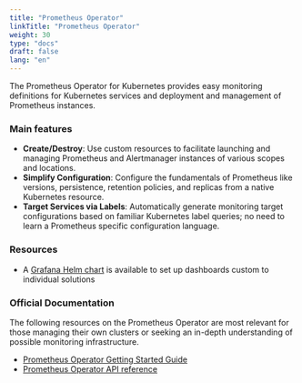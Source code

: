 ```yaml
---
title: "Prometheus Operator"
linkTitle: "Prometheus Operator"
weight: 30
type: "docs"
draft: false
lang: "en"
---
```


The Prometheus Operator for Kubernetes provides easy monitoring definitions for Kubernetes services and deployment and management of Prometheus instances.

### Main features

- **Create/Destroy**: Use custom resources to facilitate launching and managing Prometheus and Alertmanager instances of various scopes and locations.
- **Simplify Configuration**: Configure the fundamentals of Prometheus like versions, persistence, retention policies, and replicas from a native Kubernetes resource.
- **Target Services via Labels**: Automatically generate monitoring target configurations based on familiar Kubernetes label queries; no need to learn a Prometheus specific configuration language.

### Resources

  - A [Grafana Helm chart](https://github.com/grafana/helm-charts/tree/main/charts/grafana) is available to set up dashboards custom to individual solutions

### Official Documentation

The following resources on the Prometheus Operator are most relevant for those managing their own clusters or seeking an in-depth understanding of possible monitoring infrastructure.

- [Prometheus Operator Getting Started Guide](https://github.com/prometheus-operator/prometheus-operator/blob/main/Documentation/user-guides/getting-started.md)
- [Prometheus Operator API reference](https://github.com/prometheus-operator/prometheus-operator/blob/main/Documentation/api.md)
